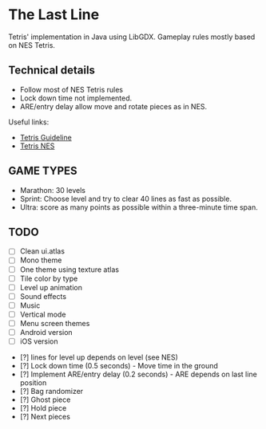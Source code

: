 # The Last Line

Tetris' implementation in Java using LibGDX. Gameplay rules mostly based on NES Tetris.

## Technical details

- Follow most of NES Tetris rules
- Lock down time not implemented.
- ARE/entry delay allow move and rotate pieces as in NES.

Useful links:

- [Tetris Guideline](https://tetris.wiki/Tetris_Guideline)
- [Tetris NES](https://tetris.fandom.com/wiki/Tetris_(NES,_Nintendo))

## GAME TYPES

- Marathon: 30 levels
- Sprint: Choose level and try to clear 40 lines as fast as possible.
- Ultra: score as many points as possible within a three-minute time span.

## TODO

- [ ] Clean ui.atlas
- [ ] Mono theme
- [ ] One theme using texture atlas
- [ ] Tile color by type
- [ ] Level up animation
- [ ] Sound effects
- [ ] Music
- [ ] Vertical mode
- [ ] Menu screen themes
- [ ] Android version
- [ ] iOS version
- [?] lines for level up depends on level (see NES)
- [?] Lock down time (0.5 seconds) - Move time in the ground
- [?] Implement ARE/entry delay (0.2 seconds) - ARE depends on last line position
- [?] Bag randomizer
- [?] Ghost piece
- [?] Hold piece
- [?] Next pieces
